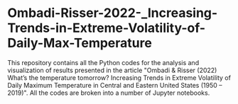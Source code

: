 # Ombadi-Risser-2022-_Increasing-Trends-in-Extreme-Volatility-of-Daily-Max-Temperature

This repository contains all the Python codes for the analysis and visualization of results presented in the article "Ombadi & Risser (2022) What’s the temperature tomorrow? Increasing Trends in Extreme Volatility of Daily Maximum Temperature in Central and Eastern United States (1950 – 2019)". All the codes are broken into a number of Jupyter notebooks.    
